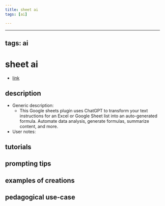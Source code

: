 ```yaml
---
title: sheet ai
tags: [ai]

---
```


---
tags: ai 
---


# sheet ai


* [link](https://www.sheetai.app/?via=ffmedia)

## description
* Generic description: 
    * This Google sheets plugin uses ChatGPT to transform your text instructions for an Excel or Google Sheet list into an auto-generated formula. Automate data analysis, generate formulas, summarize content, and more.
* User notes:

## tutorials

## prompting tips

## examples of creations 

## pedagogical use-case 